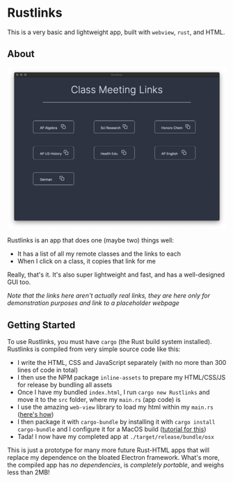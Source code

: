 # Rustlinks

This is a very basic and lightweight app, built with `webview`, `rust`, and HTML. 

## About

![Hero Image](Preview.png)

Rustlinks is an app that does one (maybe two) things well:

* It has a list of all my remote classes and the links to each
* When I click on a class, it copies that link for me

Really, that's it. It's also super lightweight and fast, and has a well-designed GUI too. 

*Note that the links here aren't actually real links, they are here only for demonstration purposes and link to a placeholder webpage*

## Getting Started

To use Rustlinks, you must have `cargo` (the Rust build system installed). Rustlinks is compiled from very simple source code like this:

* I write the HTML, CSS and JavaScript separately (with no more than 300 lines of code in total)
* I then use the NPM package `inline-assets` to prepare my HTML/CSS/JS for release by bundling all assets
* Once I have my bundled `index.html`, I run `cargo new Rustlinks` and move it to the `src` folder, where my `main.rs` (app code) is
* I use the amazing `web-view` library to load my html within my `main.rs` ([here's how](https://lib.rs/crates/web-view))
* I then package it with `cargo-bundle` by installing it with `cargo install cargo-bundle` and I configure it for a MacOS build ([tutorial for this](https://github.com/burtonageo/cargo-bundle)) 
* Tada! I now have my completed app at `./target/release/bundle/osx`

This is just a prototype for many more future Rust-HTML apps that will replace my dependence on the bloated Electron framework. What's more, the compiled app has *no dependencies*, is *completely portable*, and weighs less than 2MB!
